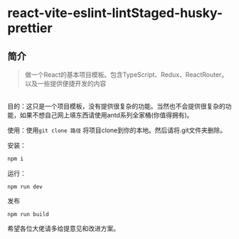 # react-vite-eslint-lintStaged-husky-prettier

## 简介

> 做一个React的基本项目模板。包含TypeScript、Redux、ReactRouter。以及一些提供便捷开发的内容

<br/>
目的：这只是一个项目模板，没有提供很复杂的功能。当然也不会提供很复杂的功能，如果不想自己网上填东西请使用antd系列全家桶(你值得拥有)。

使用：使用`git clone 路径` 将项目clone到你的本地。然后请将.git文件夹删除。

安装：

```javascript
npm i
```

运行：

```
npm run dev
```

发布

```
npm run build
```

希望各位大佬请多给提意见和改进方案。
